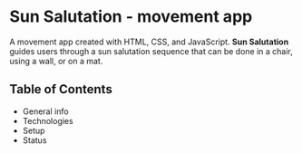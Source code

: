 # Sun Salutation - movement app
A movement app created with HTML, CSS, and JavaScript.
 **Sun Salutation** guides users through a sun salutation sequence that can be done in a chair, using a wall, or on a mat. 

 ## Table of Contents
 * General info
 * Technologies
 * Setup
 * Status
